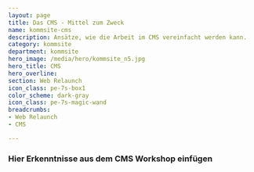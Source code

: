 ```yaml
---
layout: page
title: Das CMS - Mittel zum Zweck
name: kommsite-cms
description: Ansätze, wie die Arbeit im CMS vereinfacht werden kann.
category: kommsite
department: kommsite
hero_image: /media/hero/kommsite_n5.jpg
hero_title: CMS
hero_overline: 
section: Web Relaunch
icon_class: pe-7s-box1
color_scheme: dark-gray
icon_class: pe-7s-magic-wand
breadcrumbs:
- Web Relaunch
- CMS

---
```



### Hier Erkenntnisse aus dem CMS Workshop einfügen
